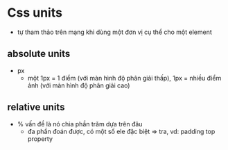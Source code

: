 # Css units

- tự tham thảo trên mạng khi dùng một đơn vị cụ thể cho một element

## absolute units

- px
  - một 1px = 1 điểm (với màn hình độ phân giải thấp), 1px = nhiều điểm ảnh (với màn hình độ phân giải cao)

## relative units

- % vấn đề là nó chia phần trăm dựa trên đâu
  - đa phần đoán được, có một số ele đặc biệt => tra, vd: padding top property
  